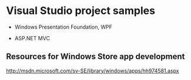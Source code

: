 # Visual Studio project samples

* Windows Presentation Foundation, WPF

* ASP.NET MVC

## Resources for Windows Store app development

http://msdn.microsoft.com/sv-SE/library/windows/apps/hh974581.aspx

